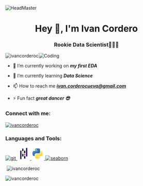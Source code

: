 ![HeadMaster](https://www.arangodb.com/wp-content/uploads/2022/04/Data-Science-Personas-icons.png)
<h1 align="center">Hey 👋, I'm Ivan Cordero</h1>
<h3 align="center">Rookie Data Scientist👨🏻‍💻</h3>
<img align="right" alt="Coding" width="400" src="https://camo.githubusercontent.com/5ddf73ad3a205111cf8c686f687fc216c2946a75005718c8da5b837ad9de78c9/68747470733a2f2f7468756d62732e6766796361742e636f6d2f4576696c4e657874446576696c666973682d736d616c6c2e676966">


<p align="left"> <img src="https://komarev.com/ghpvc/?username=ivancorderoc&label=Profile%20views&color=0e75b6&style=flat" alt="ivancorderoc" /> </p>

- 🔭 I’m currently working on ***my first EDA***

- 🌱 I’m currently learning ***Data Science***

- 📫 How to reach me ***ivan.corderocueva@gmail.com***

- ⚡ Fun fact ***great dancer 😎***

<h3 align="left">Connect with me:</h3>
<p align="left">
<a href="https://linkedin.com/in/ivancorderoc" target="blank"><img align="center" src="https://raw.githubusercontent.com/rahuldkjain/github-profile-readme-generator/master/src/images/icons/Social/linked-in-alt.svg" alt="ivancorderoc" height="30" width="40" /></a>
</p>

<h3 align="left">Languages and Tools:</h3>
<p align="left"> <a href="https://git-scm.com/" target="_blank" rel="noreferrer"> <img src="https://www.vectorlogo.zone/logos/git-scm/git-scm-icon.svg" alt="git" width="40" height="40"/> </a> <a href="https://pandas.pydata.org/" target="_blank" rel="noreferrer"> <img src="https://raw.githubusercontent.com/devicons/devicon/2ae2a900d2f041da66e950e4d48052658d850630/icons/pandas/pandas-original.svg" alt="pandas" width="40" height="40"/> </a> <a href="https://www.python.org" target="_blank" rel="noreferrer"> <img src="https://raw.githubusercontent.com/devicons/devicon/master/icons/python/python-original.svg" alt="python" width="40" height="40"/> </a> <a href="https://seaborn.pydata.org/" target="_blank" rel="noreferrer"> <img src="https://seaborn.pydata.org/_images/logo-mark-lightbg.svg" alt="seaborn" width="40" height="40"/> </a> </p>


<p>&nbsp;<img align="center" src="https://github-readme-stats.vercel.app/api?username=ivancorderoc&show_icons=true&locale=en" alt="ivancorderoc" /></p> <p><img align="none"src="https://github-readme-streak-stats.herokuapp.com/?user=ivancorderoc&" alt="ivancorderoc" /></p>
